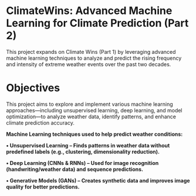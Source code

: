 <h1>ClimateWins: Advanced Machine Learning for Climate Prediction (Part 2)</h1>

This project expands on Climate Wins (Part 1) by leveraging advanced machine learning techniques to analyze and predict the rising frequency and intensity of extreme weather events over the past two decades.

<h1>Objectives</h1>

This project aims to explore and implement various machine learning approaches—including unsupervised learning, deep learning, and model optimization—to analyze weather data, identify patterns, and enhance climate prediction accuracy.

<b>Machine Learning techniques used to help predict weather conditions:</b>

<b>• Unsupervised Learning – Finds patterns in weather data without predefined labels (e.g., clustering, dimensionality reduction).</b>

<b>• Deep Learning (CNNs & RNNs) – Used for image recognition (handwriting/weather data) and sequence predictions.</b>

<b>• Generative Models (GANs) – Creates synthetic data and improves image quality for better predictions.</b>



